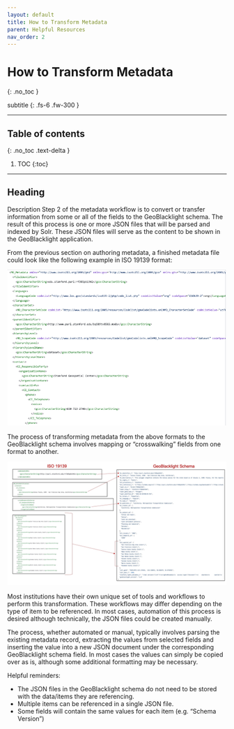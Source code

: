 ```yaml
---
layout: default
title: How to Transform Metadata
parent: Helpful Resources
nav_order: 2
---
```


# How to Transform Metadata
{: .no_toc }

subtitle
{: .fs-6 .fw-300 }

---
## Table of contents
{: .no_toc .text-delta }

1. TOC
{:toc}

---

## Heading

Description
Step 2 of the metadata workflow is to convert or transfer information from some or all of the fields to the GeoBlacklight schema.  The result of this process is one or more JSON files that will be parsed and indexed by Solr.  These JSON files will serve as the content to be shown in the GeoBlacklight application.

From the previous section on authoring metadata, a finished metadata file could look like the following example in ISO 19139 format:

![ISO Metadata ](assets/images/ISO_snippet.png)

The process of transforming metadata from the above formats to the GeoBlacklight schema involves mapping or “crosswalking” fields from one format to another.

![ISO to GBL Crosswalk](assets/images/ISO-GBL.jpg)


Most institutions have their own unique set of tools and workflows to perform this transformation.  These workflows may differ depending on the type of item to be referenced.  In most cases, automation of this process is desired although technically, the JSON files could be created manually.

The process, whether automated or manual, typically involves parsing the existing metadata record, extracting the values from selected fields and inserting the value into a new JSON document under the corresponding GeoBlacklight schema field.  In most cases the values can simply be copied over as is, although some additional formatting may be necessary.

Helpful reminders:

* The JSON files in the GeoBlacklight schema do not need to be stored with the data/items they are referencing.
* Multiple items can be referenced in a single JSON file.
* Some fields will contain the same values for each item (e.g. “Schema Version”)
